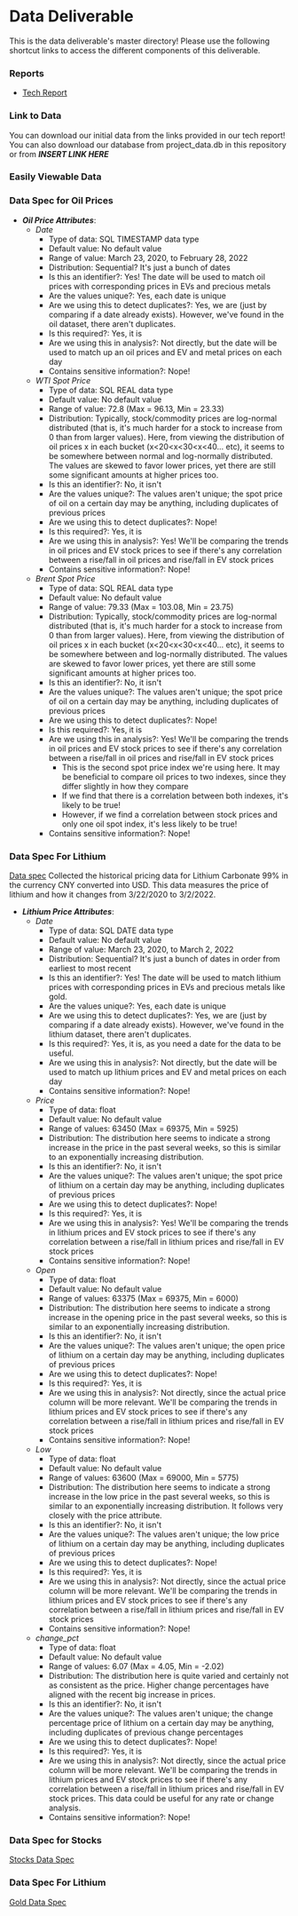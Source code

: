 # Data Deliverable
This is the data deliverable's master directory! Please use the following shortcut links to access the different components of this deliverable.

### Reports
- [Tech Report](data/tech_report/README.md)

### Link to Data
You can download our initial data from the links provided in our tech report! You can also download our database from
project_data.db in this repository or from ***INSERT LINK HERE***

### Easily Viewable Data

### Data Spec for Oil Prices
* ***Oil Price Attributes***:
  * *Date*
    * Type of data: SQL TIMESTAMP data type
    * Default value: No default value
    * Range of value: March 23, 2020, to February 28, 2022
    * Distribution: Sequential? It's just a bunch of dates
    * Is this an identifier?: Yes! The date will be used to match oil prices with corresponding prices in EVs and precious metals
    * Are the values unique?: Yes, each date is unique
    * Are we using this to detect duplicates?: Yes, we are (just by comparing if a date already exists). However, we've found in the oil dataset, there aren't duplicates.
    * Is this required?: Yes, it is
    * Are we using this in analysis?: Not directly, but the date will be used to match up an oil prices and EV and metal prices on each day
    * Contains sensitive information?: Nope!
  * *WTI Spot Price*
    * Type of data: SQL REAL data type
    * Default value: No default value
    * Range of value: 72.8 (Max = 96.13, Min = 23.33)
    * Distribution: Typically, stock/commodity prices are log-normal distributed (that is, it's much harder for a stock to increase from 0 than from larger values). Here, from viewing the distribution of oil prices x in each bucket (x<20<x<30<x<40... etc), it seems to be somewhere between normal and log-normally distributed. The values are skewed to favor lower prices, yet there are still some significant amounts at higher prices too.
    * Is this an identifier?: No, it isn't
    * Are the values unique?: The values aren't unique; the spot price of oil on a certain day may be anything, including duplicates of previous prices
    * Are we using this to detect duplicates?: Nope!
    * Is this required?: Yes, it is
    * Are we using this in analysis?: Yes! We'll be comparing the trends in oil prices and EV stock prices to see if there's any correlation between a rise/fall in oil prices and rise/fall in EV stock prices
    * Contains sensitive information?: Nope!
  * *Brent Spot Price*
    * Type of data: SQL REAL data type
    * Default value: No default value
    * Range of value: 79.33 (Max = 103.08, Min = 23.75)
    * Distribution: Typically, stock/commodity prices are log-normal distributed (that is, it's much harder for a stock to increase from 0 than from larger values). Here, from viewing the distribution of oil prices x in each bucket (x<20<x<30<x<40... etc), it seems to be somewhere between and log-normally distributed. The values are skewed to favor lower prices, yet there are still some significant amounts at higher prices too.
    * Is this an identifier?: No, it isn't
    * Are the values unique?: The values aren't unique; the spot price of oil on a certain day may be anything, including duplicates of previous prices
    * Are we using this to detect duplicates?: Nope!
    * Is this required?: Yes, it is
    * Are we using this in analysis?: Yes! We'll be comparing the trends in oil prices and EV stock prices to see if there's any correlation between a rise/fall in oil prices and rise/fall in EV stock prices
      * This is the second spot price index we're using here. It may be beneficial to compare oil prices to two indexes, since they differ slightly in how they compare
      * If we find that there is a correlation between both indexes, it's likely to be true!
      * However, if we find a correlation between stock prices and only one oil spot index, it's less likely to be true!
    * Contains sensitive information?: Nope!
  
  
### Data Spec For Lithium
[Data spec](data/)
Collected the historical pricing data for Lithium Carbonate 99% in the currency CNY converted into USD. This data measures the price of lithium and how it changes from 3/22/2020 to 3/2/2022.

* ***Lithium Price Attributes***:
    * *Date*
        * Type of data: SQL DATE data type
        * Default value: No default value
        * Range of value: March 23, 2020, to March 2, 2022
        * Distribution: Sequential? It's just a bunch of dates in order from earliest to most recent
        * Is this an identifier?: Yes! The date will be used to match lithium prices with corresponding prices in EVs and precious metals like gold.
        * Are the values unique?: Yes, each date is unique
        * Are we using this to detect duplicates?: Yes, we are (just by comparing if a date already exists). However, we've found in the lithium dataset, there aren't duplicates.
        * Is this required?: Yes, it is, as you need a date for the data to be useful.
        * Are we using this in analysis?: Not directly, but the date will be used to match up lithium prices and EV and metal prices on each day
        * Contains sensitive information?: Nope!
    * *Price*
        * Type of data: float
        * Default value: No default value
        * Range of values: 63450 (Max = 69375, Min = 5925)
        * Distribution: The distribution here seems to indicate a strong increase in the price in the past several weeks, so this is similar to an exponentially increasing distribution.
        * Is this an identifier?: No, it isn't
        * Are the values unique?: The values aren't unique; the spot price of lithium on a certain day may be anything, including duplicates of previous prices
        * Are we using this to detect duplicates?: Nope!
        * Is this required?: Yes, it is
        * Are we using this in analysis?: Yes! We'll be comparing the trends in lithium prices and EV stock prices to see if there's any correlation between a rise/fall in lithium prices and rise/fall in EV stock prices
        * Contains sensitive information?: Nope!
    * *Open*
        * Type of data: float
        * Default value: No default value
        * Range of values: 63375 (Max = 69375, Min = 6000)
        * Distribution: The distribution here seems to indicate a strong increase in the opening price in the past several weeks, so this is similar to an exponentially increasing distribution.
        * Is this an identifier?: No, it isn't
        * Are the values unique?: The values aren't unique; the open price of lithium on a certain day may be anything, including duplicates of previous prices
        * Are we using this to detect duplicates?: Nope!
        * Is this required?: Yes, it is
        * Are we using this in analysis?: Not directly, since the actual price column will be more relevant. We'll be comparing the trends in lithium prices and EV stock prices to see if there's any correlation between a rise/fall in lithium prices and rise/fall in EV stock prices
        * Contains sensitive information?: Nope!
    * *Low*
      * Type of data: float
      * Default value: No default value
      * Range of values: 63600 (Max = 69000, Min = 5775)
      * Distribution: The distribution here seems to indicate a strong increase in the low price in the past several weeks, so this is similar to an exponentially increasing distribution. It follows very closely with the price attribute.
      * Is this an identifier?: No, it isn't
      * Are the values unique?: The values aren't unique; the low price of lithium on a certain day may be anything, including duplicates of previous prices
      * Are we using this to detect duplicates?: Nope!
      * Is this required?: Yes, it is
      * Are we using this in analysis?: Not directly, since the actual price column will be more relevant. We'll be comparing the trends in lithium prices and EV stock prices to see if there's any correlation between a rise/fall in lithium prices and rise/fall in EV stock prices
      * Contains sensitive information?: Nope!
    * *change_pct*
      * Type of data: float
      * Default value: No default value
      * Range of values: 6.07 (Max = 4.05, Min = -2.02)
      * Distribution: The distribution here is quite varied and certainly not as consistent as the price. Higher change percentages have aligned with the recent big increase in prices.
      * Is this an identifier?: No, it isn't
      * Are the values unique?: The values aren't unique; the change percentage price of lithium on a certain day may be anything, including duplicates of previous change percentages
      * Are we using this to detect duplicates?: Nope!
      * Is this required?: Yes, it is
      * Are we using this in analysis?: Not directly, since the actual price column will be more relevant. We'll be comparing the trends in lithium prices and EV stock prices to see if there's any correlation between a rise/fall in lithium prices and rise/fall in EV stock prices. This data could be useful for any rate or change analysis.
      * Contains sensitive information?: Nope!

### Data Spec for Stocks
[Stocks Data Spec](data/tech_report/historicalSPEC.md) 

### Data Spec For Lithium
[Gold Data Spec](/data/goldPrices/goldDataSpec)

